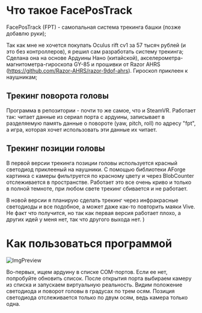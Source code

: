 # Что такое FacePosTrack
FacePosTrack (FPT) - самопальная система трекинга башки (позже добавлю руки);

Так как мне не хочется покупать Oculus rift cv1 за 57 тысяч рублей (и это без контроллеров), я решил сам разработать систему трекинга;
Сделана она на основе Ардуины Нано (китайской), акселерометра-магнитометра-гироскопа GY-85 и прошивки от Razor AHRS (https://github.com/Razor-AHRS/razor-9dof-ahrs). Гироскоп приклеен к наушникам;
## Трекинг поворота головы
Программа в репозитории - почти то же самое, что и SteamVR. Работает так: читает данные из сериал порта с ардуины, записывает в разделяемую память данные о повороте (yaw, pitch, roll) по адресу "fpt", а игра, которая хочет использовать эти данные их читает.
## Трекинг позиции головы
В первой версии трекинга позиции головы используется красный светодиод приклееный на наушники. С помощью библиотеки AForge картинка с камеры фильтруется по красному цвету и через BlobCounter отслеживается в пространстве. Работает это все очень криво и только в полной темноте, при любом свете трекинг сбивается и не работает.

В новой версии я планирую сделать трекинг через инфракрасные светодиоды и все подобное, а может даже как-то повторить маяки Vive. Не факт что получится, но так как первая версия работает плохо, а других идей у меня нет, так что другого выхода нет. )
# Как пользоваться программой
![ImgPreview](https://user-images.githubusercontent.com/81509646/161682783-8fa1c7e7-4a4b-43d4-85fa-f1ee9cd60936.png)

Во-первых, ищем ардуину в списке COM-портов. Если ее нет, попробуйте обновить список. После открытия порта выбираем камеру из списка и запускаем виртуальную реальность. Видим положение светодиода и поворот головы в градусах по трем осям. Позиция светодиода отслеживается только по двум осям, ведь камера только одна.

